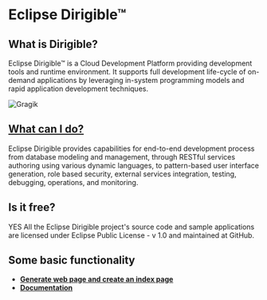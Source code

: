 # **Eclipse Dirigible™**

## **What is Dirigible?**

Eclipse Dirigible™ is a Cloud Development Platform providing development tools and runtime environment. It supports full development 
life-cycle of on-demand applications by leveraging in-system programming models and rapid application development techniques.

![Gragik](https://github.com/dirigiblelabs/curriculum/blob/master/IvaVasileva/Grafik.PNG)

## [**What can I do?**](https://github.com/dirigiblelabs/curriculum/blob/master/IvaVasileva/BasicFeatures.md)

Eclipse Dirigible provides capabilities for end-to-end development process from database modeling and management, through RESTful services
authoring using various dynamic languages, to pattern-based user interface generation, role based security, external services integration,
testing, debugging, operations, and monitoring.

## **Is it free?**

YES
All the Eclipse Dirigible project's source code and sample applications are licensed under Eclipse Public License - v 1.0 and maintained at
GitHub.

## **Some basic functionality**

- [**Generate web page and create an index page**](https://github.com/dirigiblelabs/curriculum/blob/master/IvaVasileva/Dirigible%20-%20Basics%20-%203.%20User%20Interface.md)
- [**Documentation**](https://github.com/dirigiblelabs/curriculum/blob/master/IvaVasileva/Dirigible%20-%20Basics%20-%205.%20Documentation.md)



